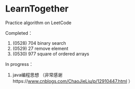 # LearnTogether
Practice algorithm on LeetCode 

Completed：

1. (0528) 704 binary search
2. (0529) 27 remove element
3. (0530) 977 square of ordered arrays

In progress：
1. java编程思想 （非常感谢https://www.cnblogs.com/ChaoJieLiu/p/12910447.html ）
